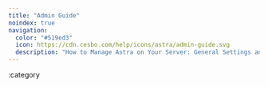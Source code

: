 ```yaml
---
title: "Admin Guide"
noindex: true
navigation:
  color: "#519ed3"
  icon: https://cdn.cesbo.com/help/icons/astra/admin-guide.svg
  description: "How to Manage Astra on Your Server: General Settings and Basic Administration Guides"
---
```


:category
